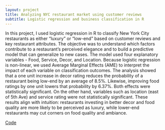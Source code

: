 ```yaml
---
layout: project
title: Analyzing NYC restaurant market using customer reviews
subtitle: Logistic regression and business classification in R
---
```

In this project, I used logistic regression in R to classify New York City restaurants as either “luxury” or “low-end” based on customer reviews and key restaurant attributes. The objective was to understand which factors contribute to a restaurant’s perceived elegance and to build a predictive model that can generalize to new cases. The model used four explanatory variables - Food, Service, Decor, and Location. Because logistic regression is non-linear, we used Average Marginal Effects (AME) to interpret the impact of each variable on classification outcomes. The analysis showed that a one unit increase in decor rating reduces the probability of a restaurant being low-end by an average of 8.5%. Likewise, improving food ratings by one unit lowers that probability by 6.37%. Both effects were statistically significant. On the other hand, variables such as location (east of 5th Ave) and service rating were not statistically significant. These results align with intuition: restaurants investing in better decor and food quality are more likely to be perceived as luxury, while lower-end restaurants may cut corners on food quality and ambiance. 

<a href="https://github.com/jaivardhanschauhan/statisticalinference/blob/main/RestaurantClassifier/RestaurantClassifier.md" target="_blank" class="button">Code</a>
